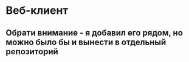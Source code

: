 
# Веб-клиент

## Обрати внимание - я добавил его рядом, но можно было бы и вынести в отдельный репозиторий